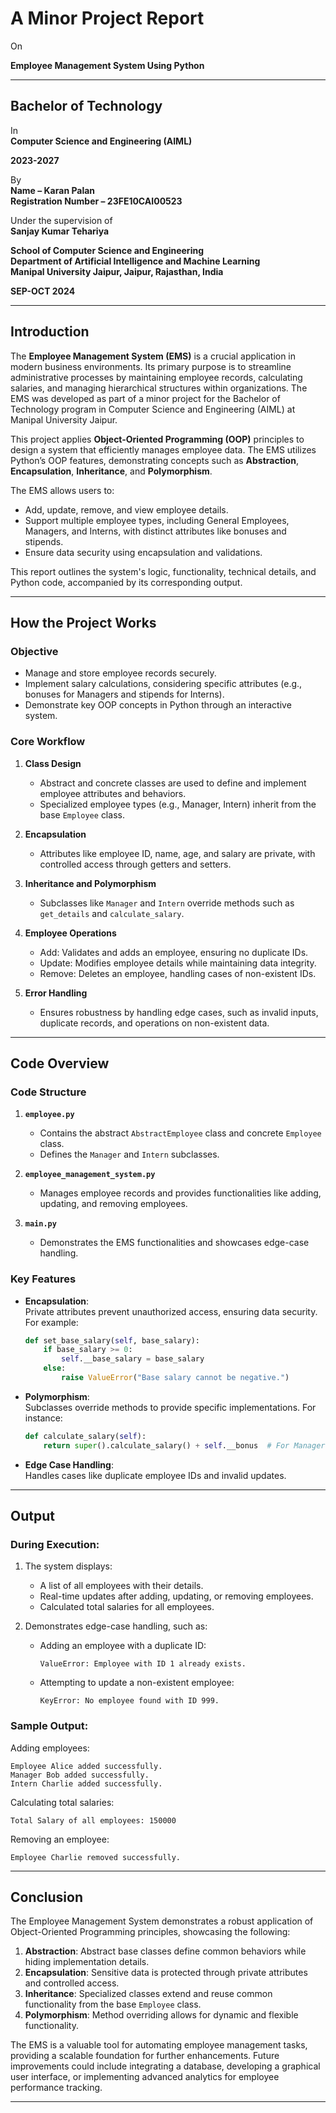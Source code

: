 # **A Minor Project Report**  
On  

**Employee Management System Using Python**

---

## **Bachelor of Technology**  
In  
**Computer Science and Engineering (AIML)**  

**2023-2027**  

By  
**Name – Karan Palan**  
**Registration Number – 23FE10CAI00523**  

Under the supervision of  
**Sanjay Kumar Tehariya**  

**School of Computer Science and Engineering**  
**Department of Artificial Intelligence and Machine Learning**  
**Manipal University Jaipur, Jaipur, Rajasthan, India**  

**SEP-OCT 2024**

---

## **Introduction**

The **Employee Management System (EMS)** is a crucial application in modern business environments. Its primary purpose is to streamline administrative processes by maintaining employee records, calculating salaries, and managing hierarchical structures within organizations. The EMS was developed as part of a minor project for the Bachelor of Technology program in Computer Science and Engineering (AIML) at Manipal University Jaipur.  

This project applies **Object-Oriented Programming (OOP)** principles to design a system that efficiently manages employee data. The EMS utilizes Python’s OOP features, demonstrating concepts such as **Abstraction**, **Encapsulation**, **Inheritance**, and **Polymorphism**.  

The EMS allows users to:  
- Add, update, remove, and view employee details.  
- Support multiple employee types, including General Employees, Managers, and Interns, with distinct attributes like bonuses and stipends.  
- Ensure data security using encapsulation and validations.  

This report outlines the system's logic, functionality, technical details, and Python code, accompanied by its corresponding output.  

---

## **How the Project Works**

### **Objective**

- Manage and store employee records securely.
- Implement salary calculations, considering specific attributes (e.g., bonuses for Managers and stipends for Interns).
- Demonstrate key OOP concepts in Python through an interactive system.

### **Core Workflow**

1. **Class Design**
   - Abstract and concrete classes are used to define and implement employee attributes and behaviors.
   - Specialized employee types (e.g., Manager, Intern) inherit from the base `Employee` class.

2. **Encapsulation**
   - Attributes like employee ID, name, age, and salary are private, with controlled access through getters and setters.

3. **Inheritance and Polymorphism**
   - Subclasses like `Manager` and `Intern` override methods such as `get_details` and `calculate_salary`.

4. **Employee Operations**
   - Add: Validates and adds an employee, ensuring no duplicate IDs.
   - Update: Modifies employee details while maintaining data integrity.
   - Remove: Deletes an employee, handling cases of non-existent IDs.

5. **Error Handling**
   - Ensures robustness by handling edge cases, such as invalid inputs, duplicate records, and operations on non-existent data.

---

## **Code Overview**

### **Code Structure**

1. **`employee.py`**  
   - Contains the abstract `AbstractEmployee` class and concrete `Employee` class.
   - Defines the `Manager` and `Intern` subclasses.

2. **`employee_management_system.py`**  
   - Manages employee records and provides functionalities like adding, updating, and removing employees.

3. **`main.py`**  
   - Demonstrates the EMS functionalities and showcases edge-case handling.

### **Key Features**

- **Encapsulation**:  
  Private attributes prevent unauthorized access, ensuring data security. For example:
  ```python
  def set_base_salary(self, base_salary):
      if base_salary >= 0:
          self.__base_salary = base_salary
      else:
          raise ValueError("Base salary cannot be negative.")
  ```

- **Polymorphism**:  
  Subclasses override methods to provide specific implementations. For instance:
  ```python
  def calculate_salary(self):
      return super().calculate_salary() + self.__bonus  # For Manager
  ```

- **Edge Case Handling**:  
  Handles cases like duplicate employee IDs and invalid updates.

---

## **Output**

### **During Execution:**
1. The system displays:
   - A list of all employees with their details.
   - Real-time updates after adding, updating, or removing employees.
   - Calculated total salaries for all employees.

2. Demonstrates edge-case handling, such as:
   - Adding an employee with a duplicate ID:
     ```
     ValueError: Employee with ID 1 already exists.
     ```
   - Attempting to update a non-existent employee:
     ```
     KeyError: No employee found with ID 999.
     ```

### **Sample Output:**
Adding employees:
```
Employee Alice added successfully.
Manager Bob added successfully.
Intern Charlie added successfully.
```

Calculating total salaries:
```
Total Salary of all employees: 150000
```

Removing an employee:
```
Employee Charlie removed successfully.
```

---

## **Conclusion**

The Employee Management System demonstrates a robust application of Object-Oriented Programming principles, showcasing the following:  

1. **Abstraction**: Abstract base classes define common behaviors while hiding implementation details.  
2. **Encapsulation**: Sensitive data is protected through private attributes and controlled access.  
3. **Inheritance**: Specialized classes extend and reuse common functionality from the base `Employee` class.  
4. **Polymorphism**: Method overriding allows for dynamic and flexible functionality.

The EMS is a valuable tool for automating employee management tasks, providing a scalable foundation for further enhancements. Future improvements could include integrating a database, developing a graphical user interface, or implementing advanced analytics for employee performance tracking.  

---
